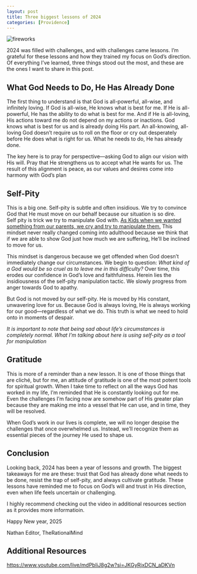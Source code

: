 ```yaml
---
layout: post
title: Three biggest lessons of 2024
categories: [Providence]
---
```


![fireworks](https://images.unsplash.com/photo-1503847977400-9b90e320db5e?q=80&w=2445&auto=format&fit=crop&ixlib=rb-4.0.3&ixid=M3wxMjA3fDB8MHxwaG90by1wYWdlfHx8fGVufDB8fHx8fA%3D%3D "Toolbox. Everytool has meaning")

2024 was filled with challenges, and with challenges came lessons. I’m grateful for these lessons and how they trained my focus on God’s direction. Of everything I’ve learned, three things stood out the most, and these are the ones I want to share in this post.


## What God Needs to Do, He Has Already Done
The first thing to understand is that God is all-powerful, all-wise, and infinitely loving. If God is all-wise, He knows what is best for me. If He is all-powerful, He has the ability to do what is best for me. And if He is all-loving, His actions toward me do not depend on my actions or inactions.
God knows what is best for us and is already doing His part. An all-knowing, all-loving God doesn’t require us to roll on the floor or cry out desperately before He does what is right for us. What he needs to do, He has already done.

The key here is to pray for perspective—asking God to align our vision with His will. Pray that He strengthens us to accept what He wants for us. The result of this alignment is peace, as our values and desires come into harmony with God’s plan

## Self-Pity
This is a big one. Self-pity is subtle and often insidious. We try to convince God that He must move on our behalf because our situation is so dire.  
Self pity is trick we try to manipulate God with. [As Kids when we wanted something from our parents, we cry and try to manipulate them.](https://www.newportacademy.com/resources/restoring-families/manipulative-teenager-behaviors/)  This mindset never really changed coming into adulthood because we think that if we are able to show God just how much we are suffering, He’ll be inclined to move for us. 

This mindset is dangerous because we get offended when God doesn’t immediately change our circumstances. We begin to question: _What kind of a God would be so cruel as to leave me in this difficulty?_ Over time, this erodes our confidence in God’s love and faithfulness. Herein lies the insidiousness of the self-pity manipulation tactic. We slowly progress from anger towards God to apathy.

But God is not moved by our self-pity. He is moved by His constant, unwavering love for us. Because God is always loving, He is always working for our good—regardless of what we do. This truth is what we need to hold onto in moments of despair.

_It is important to note that being sad about life’s circumstances is completely normal. What I’m talking about here is using self-pity as a tool for manipulation_

## Gratitude
This is more of a reminder than a new lesson. It is one of those things that are cliché, but for me, an attitude of gratitude is one of the most potent tools for spiritual growth. 
When I take time to reflect on all the ways God has worked in my life, I’m reminded that He is constantly looking out for me. Even the challenges I’m facing now are somehow part of His greater plan because they are making me into a vessel that He can use, and in time, they will be resolved.

When God’s work in our lives is complete, we will no longer despise the challenges that once overwhelmed us. Instead, we’ll recognize them as essential pieces of the journey He used to shape us.


## Conclusion 

Looking back, 2024 has been a year of lessons and growth. The biggest takeaways for me are these: trust that God has already done what needs to be done, resist the trap of self-pity, and always cultivate gratitude. These lessons have reminded me to focus on God’s will and trust in His direction, even when life feels uncertain or challenging.

I highly recommend checking out the video in additional resources section as it provides more informatioin. 

Happy New year, 2025

Nathan
Editor, TheRationalMind

## Additional Resources

https://www.youtube.com/live/mdPbIiJ8g2w?si=JKGyRjxDCN_aDKVn




